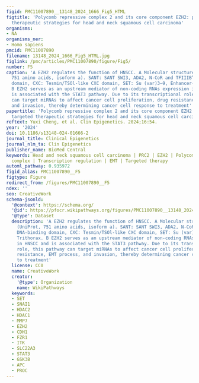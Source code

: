 ```yaml
---
figid: PMC11007890__13148_2024_1666_Fig5_HTML
figtitle: 'Polycomb repressive complex 2 and its core component EZH2: potential targeted
  therapeutic strategies for head and neck squamous cell carcinoma'
organisms:
- NA
organisms_ner:
- Homo sapiens
pmcid: PMC11007890
filename: 13148_2024_1666_Fig5_HTML.jpg
figlink: /pmc/articles/PMC11007890/figure/Fig5/
number: F5
caption: 'A EZH2 regulates the function of HNSCC. A Molecular structure of EZH2 (UniProt,
  751 amino acids, isoform a). SANT: SANT SWI3, ADA2, N-CoR and TFIIIB” DNA-binding
  domain, CXC: Tesmin/TSOl-like CXC domain, SET: Su (var)3–9, Enhancer-of-zeste, Trithorax.
  B EZH2 serves as an upstream mediator of non-coding RNAs expression in HNSCC and
  is associated with the STAT3 pathway. Due to its transcriptional role, this pathway
  can target miRNAs to affect cancer cell proliferation, drug resistance, EMT process,
  and invasion, thereby determining cancer cell response to treatment'
papertitle: 'Polycomb repressive complex 2 and its core component EZH2: potential
  targeted therapeutic strategies for head and neck squamous cell carcinoma.'
reftext: Yuxi Cheng, et al. Clin Epigenetics. 2024;16:54.
year: '2024'
doi: 10.1186/s13148-024-01666-2
journal_title: Clinical Epigenetics
journal_nlm_ta: Clin Epigenetics
publisher_name: BioMed Central
keywords: Head and neck squamous cell carcinoma | PRC2 | EZH2 | Polycomb repressive
  complex | Transcription regulation | EMT | Targeted therapy
automl_pathway: 0.935972
figid_alias: PMC11007890__F5
figtype: Figure
redirect_from: /figures/PMC11007890__F5
ndex: ''
seo: CreativeWork
schema-jsonld:
  '@context': https://schema.org/
  '@id': https://pfocr.wikipathways.org/figures/PMC11007890__13148_2024_1666_Fig5_HTML.html
  '@type': Dataset
  description: 'A EZH2 regulates the function of HNSCC. A Molecular structure of EZH2
    (UniProt, 751 amino acids, isoform a). SANT: SANT SWI3, ADA2, N-CoR and TFIIIB”
    DNA-binding domain, CXC: Tesmin/TSOl-like CXC domain, SET: Su (var)3–9, Enhancer-of-zeste,
    Trithorax. B EZH2 serves as an upstream mediator of non-coding RNAs expression
    in HNSCC and is associated with the STAT3 pathway. Due to its transcriptional
    role, this pathway can target miRNAs to affect cancer cell proliferation, drug
    resistance, EMT process, and invasion, thereby determining cancer cell response
    to treatment'
  license: CC0
  name: CreativeWork
  creator:
    '@type': Organization
    name: WikiPathways
  keywords:
  - SET
  - SNAI1
  - HDAC2
  - HDAC1
  - MMP7
  - EZH2
  - CDH1
  - FZR1
  - ITK
  - SLC22A3
  - STAT3
  - GSK3B
  - APC
  - PROC
---
```

